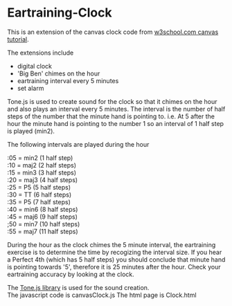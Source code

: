 # Eartraining-Clock

This is an extension of the canvas clock code from [w3school.com canvas tutorial](https://www.w3schools.com/graphics/canvas_clock.asp).

The extensions include 
- digital clock
- 'Big Ben' chimes on the hour
- eartraining interval every 5 minutes
- set alarm

Tone.js is used to create sound for the clock so that it chimes on the hour and also plays an 
interval every 5 minutes.  The interval is the number of half steps of the number that the 
minute hand is pointing to.  i.e. At 5 after the hour the minute hand is pointing to the number
1 so an interval of 1 half step is played (min2).  

The following intervals are played during the hour

:05 = min2 (1 half step)  
:10 = maj2 (2 half steps)  
:15 = min3 (3 half steps)  
:20 = maj3 (4 half steps)  
:25 = P5 (5 half steps)  
:30 = TT (6 half steps)  
:35 = P5 (7 half steps)  
:40 = min6 (8 half steps)  
:45 = maj6 (9 half steps)  
;50 = min7 (10 half steps)  
:55 = maj7 (11 half steps)  

During the hour as the clock chimes the 5 minute interval, the eartraining exercise is to determine the time by recogizing the interval size.  If you hear a Perfect 4th (which has 5 half steps) you should conclude that minute hand is pointing towards '5', therefore it is 25 minutes after the hour.  Check your eartraining accuracy by looking at the clock.

The [Tone.js library](https://github.com/Tonejs/Tone.js) is used for the sound creation.  
The javascript code is canvasClock.js
The html page is Clock.html
